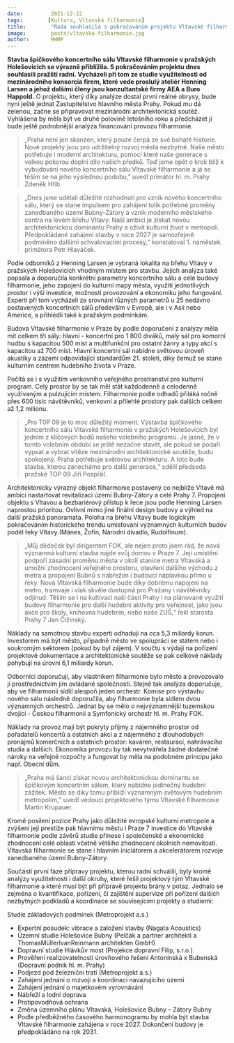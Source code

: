 ```yaml
---
date:         2021-12-22
tags:        [Kultura, Vltavská filharmonie]
title:        "Rada souhlasila s pokračováním projektu Vltavské filharmonie"
image: 	      posts/vltavska-filharmonie.jpg
author:       MHMP
---
```

 
**Stavba špičkového koncertního sálu Vltavské filharmonie v pražských Holešovicích se výrazně přiblížila. S pokračováním projektu dnes souhlasili pražští radní. Vycházeli při tom ze studie využitelnosti od mezinárodního konsorcia firem, které vede proslulý ateliér Henning Larsen a jehož dalšími členy jsou konzultantské firmy AEA a Buro Happold.** O projektu, který díky analýze dostal první reálné obrysy, bude nyní ještě jednat Zastupitelstvo hlavního města Prahy. Pokud mu dá zelenou, začne se připravovat mezinárodní architektonická soutěž. Vyhlášena by měla být ve druhé polovině letošního roku a předcházet jí bude ještě podrobnější analýza financování provozu filharmonie.

>„Praha není jen skanzen, který pouze čerpá ze své bohaté historie. Nové projekty jsou pro udržitelný rozvoj města nezbytné. Naše město potřebuje i moderní architekturu, pomocí které naše generace s velkou pokorou doplní dílo našich předků. Teď jsme opět o krok blíž k vybudování nového koncertního sálu Vltavské filharmonie a já se těším se na jeho výslednou podobu,” uvedl primátor hl. m. Prahy Zdeněk Hřib

>„Dnes jsme udělali důležité rozhodnutí pro vznik nového koncertního sálu, který se stane impulsem pro zahájení tolik potřebné proměny zanedbaného území Bubny-Zátory a vznik moderního městského centra na levém břehu Vltavy. Naší ambicí je získat novou architektonickou dominantu Prahy a oživit kulturní život v metropoli. Předpokládané zahájení stavby v roce 2027 je samozřejmě podmíněno dalšími schvalovacími procesy,“ konstatoval 1. náměstek primátora Petr Hlaváček.

Podle odborníků z Henning Larsen je vybraná lokalita na břehu Vltavy v pražských Holešovicích vhodným místem pro stavbu. Jejich analýza také popsala a doporučila konkrétní parametry koncertního sálu a celé budovy filharmonie, jeho zapojení do kulturní mapy města, využití jednotlivých prostor i výši investice, možnosti provozování a ekonomiku jeho fungování. Experti při tom vycházeli ze srovnání různých parametrů u 25 nedávno postavených koncertních sálů především v Evropě, ale i v Asii nebo Americe, a přihlédli také k pražským podmínkám.

Budova Vltavské filharmonie v Praze by podle doporučení z analýzy měla mít celkem tři sály: hlavní - koncertní pro 1 800 diváků, malý sál pro komorní hudbu s kapacitou 500 míst a multifunkční pro ostatní žánry a typy akcí s kapacitou až 700 míst. Hlavní koncertní sál nabídne světovou úroveň akustiky a zázemí odpovídající standardům 21. století, díky čemuž se stane kulturním centrem hudebního života v Praze.

Počítá se i s využitím venkovního veřejného prostranství pro kulturní program. Celý prostor by se tak měl stát každodenně a celodenně využívaným a pulzujícím místem. Filharmonie podle odhadů přiláká ročně přes 600 tisíc návštěvníků, venkovní a přilehlé prostory pak dalších celkem až 1,2 milionu.

>„Pro T0P 09 je to moc důležitý moment. Výstavba špičkového koncertního sálu Vltavské filharmonie v pražských Holešovicích byl jedním z klíčových bodů našeho volebního programu. Je jasné, že v tomto volebním období se ještě nezačne stavět, ale pokud se podaří vypsat a vybrat vítěze mezinárodní architektonické soutěže, budu spokojený. Praha potřebuje světovou architekturu. A toto bude stavba, kterou zanecháme pro další generace,“ sdělil předseda pražské TOP 09 Jiří Pospíšil.

Architektonicky výrazný objekt filharmonie postavený co nejblíže Vltavě má ambici nastartovat revitalizaci území Bubny-Zátory a celé Prahy 7. Propojení objektu s Vltavou a bezbariérový přístup k řece jsou podle Henning Larsen naprostou prioritou. Ovlivní mimo jiné finální design budovy a výhled na další pražská panoramata. Poloha na břehu Vltavy bude logickým pokračováním historického trendu umisťování významných kulturních budov podél řeky Vltavy (Mánes, Žofín, Národní divadlo, Rudolfinum).

>„Můj dědeček byl dirigentem FOK, ale nejen proto jsem rád, že nová významná kulturní stavba najde svůj domov v Praze 7. Její umístění podpoří zásadní proměnu města v okolí stanice metra Vltavská a umožní zhodnocení veřejného prostoru, otevření dalšího východu z metra a propojení Bubnů s nábřežím i budoucí náplavkou přímo u řeky. Nová Vltavská filharmonie bude díky dobrému napojení na metro, tramvaje i vlak skvěle dostupná pro Pražany i návštěvníky odjinud. Těším se i na kultivaci naší části Prahy i na plánované využití budovy filharmonie pro další hudební aktivity pro veřejnost, jako jsou akce pro školy, knihovna hudebnin, nebo naše ZUŠ,“ řekl starosta Prahy 7 Jan Čižinský.

Náklady na samotnou stavbu experti odhadují na cca 5,3 miliardy korun. Investorem má být město, případně město ve spolupráci se státem nebo i soukromým sektorem (pokud by byl zájem). V součtu s výdaji na pořízení projektové dokumentace a architektonické soutěže se pak celkové náklady pohybují na úrovni 6,1 miliardy korun.

Odborníci doporučují, aby vlastníkem filharmonie bylo město a provozovalo ji prostřednictvím jím ovládané společnosti. Stejně tak analýza doporučuje, aby ve filharmonii sídlil alespoň jeden orchestr. Komise pro výstavbu nového sálu následně doporučila, aby filharmonie byla sídlem dvou významných orchestrů. Jednat by se mělo o nejvýznamnější tuzemskou dvojici - Českou filharmonii a Symfonický orchestr hl. m. Prahy FOK.

Náklady na provoz mají být pokryty příjmy z nájemného prostor od pořadatelů koncertů a ostatních akcí a z nájemného z dlouhodobých pronájmů komerčních a ostatních prostor: kaváren, restaurací, nahrávacího studia a dalších. Ekonomika provozu by tak nevytvářela žádné dodatečné nároky na veřejné rozpočty a fungovat by měla na podobném principu jako např. Obecní dům.

>„Praha má šanci získat novou architektonickou dominantu se špičkovým koncertním sálem, který nabídne jedinečný hudební zážitek. Město se díky tomu přiblíží významným světovým hudebním metropolím,“ uvedl vedoucí projektového týmu Vltavské filharmonie Martin Krupauer.

Kromě posílení pozice Prahy jako důležité evropské kulturní metropole a zvýšení její prestiže pak hlavnímu městu i Praze 7 investice do Vltavské filharmonie podle závěrů studie přinese i společenské a ekonomické zhodnocení celé oblasti včetně většího zhodnocení okolních nemovitostí. Vltavská filharmonie se stane i hlavním iniciátorem a akcelerátorem rozvoje zanedbaného území Bubny-Zátory.

Součástí první fáze přípravy projektu, kterou radní schválili, byly kromě analýzy využitelnosti i další okruhy, které řešil projektový tým Vltavské filharmonie a které musí být při přípravě projektu brány v potaz. Jednalo se zejména o kvantifikace, pořízení, či zajištění supervize při pořízení dalších nezbytných podkladů a koordinace se souvisejícími projekty a studiemi:

Studie základových podmínek (Metroprojekt a.s.)
- Expertní posudek: vibrace a založení stavby (Nagata Acoustics)
- Územní studie Holešovice Bubny (Pelčák a partner architekti a ThomasMüllerIvanReinmann architekten GmbH)
- Dopravní studie Hlávkův most (Projekce dopravní Filip, s.r.o.)
- Prověření realizovatelnosti úrovňového řešení Antonínská x Bubenská (Dopravní podnik hl. m. Prahy)
- Podjezd pod železniční tratí (Metroprojekt a.s.)
- Zahájení jednání o rozvoji a koordinaci navazujícího území
- Zahájení jednání o majetkovém vyrovnávání
- Nábřeží a lodní doprava
- Protipovodňová ochrana
- Změna územního plánu Vltavská, Holešovice Bubny – Zátory Bubny
- Podle předběžného časového harmonogramu by mohla být stavba Vltavské filharmonie zahájena v roce 2027. Dokončení budovy je předpokládáno na rok 2031.